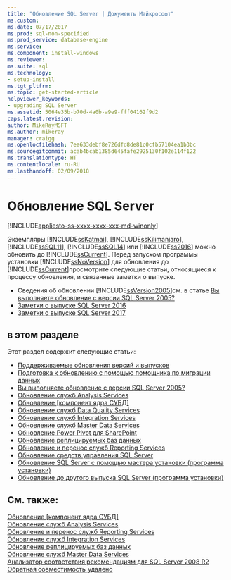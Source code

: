 ```yaml
---
title: "Обновление SQL Server | Документы Майкрософт"
ms.custom: 
ms.date: 07/17/2017
ms.prod: sql-non-specified
ms.prod_service: database-engine
ms.service: 
ms.component: install-windows
ms.reviewer: 
ms.suite: sql
ms.technology:
- setup-install
ms.tgt_pltfrm: 
ms.topic: get-started-article
helpviewer_keywords:
- upgrading SQL Server
ms.assetid: 5064e35b-b70d-4a0b-a9e9-fff04162f9d2
caps.latest.revision: 
author: MikeRayMSFT
ms.author: mikeray
manager: craigg
ms.openlocfilehash: 7ea633debf8e726dfd8de81c0cfb57104ea1b3bc
ms.sourcegitcommit: acab4bcab1385d645fafe2925130f102e114f122
ms.translationtype: HT
ms.contentlocale: ru-RU
ms.lasthandoff: 02/09/2018
---
```

# <a name="upgrade-sql-server"></a>Обновление SQL Server

[!INCLUDE[appliesto-ss-xxxx-xxxx-xxx-md-winonly](../../includes/appliesto-ss-xxxx-xxxx-xxx-md-winonly.md)]
 
 Экземпляры [!INCLUDE[ssKatmai](../../includes/sskatmai-md.md)], [!INCLUDE[ssKilimanjaro](../../includes/sskilimanjaro-md.md)], [!INCLUDE[ssSQL11](../../includes/sssql11-md.md)], [!INCLUDE[ssSQL14](../../includes/sssql14-md.md)] или [!INCLUDE[ss2016](../../includes/sssql15-md.md)] можно обновить до [!INCLUDE[ssCurrent](../../includes/sscurrent-md.md)]. Перед запуском программы установки [!INCLUDE[ssNoVersion](../../includes/ssnoversion-md.md)] для обновления до [!INCLUDE[ssCurrent](../../includes/sscurrent-md.md)]просмотрите следующие статьи, относящиеся к процессу обновления, и связанные заметки о выпуске.  
  
   - Сведения об обновлении [!INCLUDE[ssVersion2005](../../includes/ssversion2005-md.md)]см. в статье [Вы выполняете обновление с версии SQL Server 2005?](../../database-engine/install-windows/are-you-upgrading-from-sql-server-2005.md)  
   - [Заметки о выпуске SQL Server 2016](../../sql-server/sql-server-2016-release-notes.md) 
   - [Заметки о выпуске SQL Server 2017](../../sql-server/sql-server-2017-release-notes.md) 
  
## <a name="in-this-section"></a>в этом разделе  
Этот раздел содержит следующие статьи:  
  
-   [Поддерживаемые обновления версий и выпусков](../../database-engine/install-windows/supported-version-and-edition-upgrades.md)  
-   [Подготовка к обновлению с помощью помощника по миграции данных](../../database-engine/install-windows/prepare-for-upgrade-by-running-data-migration-assistant.md)  
-   [Вы выполняете обновление с версии SQL Server 2005?](../../database-engine/install-windows/are-you-upgrading-from-sql-server-2005.md)  
-   [Обновление служб Analysis Services](../../database-engine/install-windows/upgrade-analysis-services.md)  
-   [Обновление [компонент ядра СУБД]](../../database-engine/install-windows/upgrade-database-engine.md)  
-   [Обновление служб Data Quality Services](../../database-engine/install-windows/upgrade-data-quality-services.md)  
-   [Обновление служб Integration Services](../../integration-services/install-windows/upgrade-integration-services.md)  
-   [Обновление служб Master Data Services](../../database-engine/install-windows/upgrade-master-data-services.md)  
-   [Обновление Power Pivot для SharePoint](../../database-engine/install-windows/upgrade-power-pivot-for-sharepoint.md)  
-   [Обновление реплицируемых баз данных](../../database-engine/install-windows/upgrade-replicated-databases.md)  
-   [Обновление и перенос служб Reporting Services](../../reporting-services/install-windows/upgrade-and-migrate-reporting-services.md)  
-   [Обновление средств управления SQL Server](../../database-engine/install-windows/upgrade-sql-server-management-tools.md)  
-   [Обновление SQL Server с помощью мастера установки (программа установки)](../../database-engine/install-windows/upgrade-sql-server-using-the-installation-wizard-setup.md)  
-   [Обновление до другого выпуска SQL Server (программа установки)](../../database-engine/install-windows/upgrade-to-a-different-edition-of-sql-server-setup.md)  
  
## <a name="see-also"></a>См. также:  
 [Обновление [компонент ядра СУБД]](../../database-engine/install-windows/upgrade-database-engine.md)   
 [Обновление служб Analysis Services](../../database-engine/install-windows/upgrade-analysis-services.md)   
 [Обновление и перенос служб Reporting Services](../../reporting-services/install-windows/upgrade-and-migrate-reporting-services.md)   
 [Обновление служб Integration Services](../../integration-services/install-windows/upgrade-integration-services.md)   
 [Обновление реплицируемых баз данных](../../database-engine/install-windows/upgrade-replicated-databases.md)   
 [Обновление служб Master Data Services](../../database-engine/install-windows/upgrade-master-data-services.md)   
 [Анализатор соответствия рекомендациям для SQL Server 2008 R2](http://go.microsoft.com/fwlink/?LinkId=197135)   
 [Обратная совместимость_удалено](http://msdn.microsoft.com/library/15d9117e-e2fa-4985-99ea-66a117c1e9fd)  
  
  
